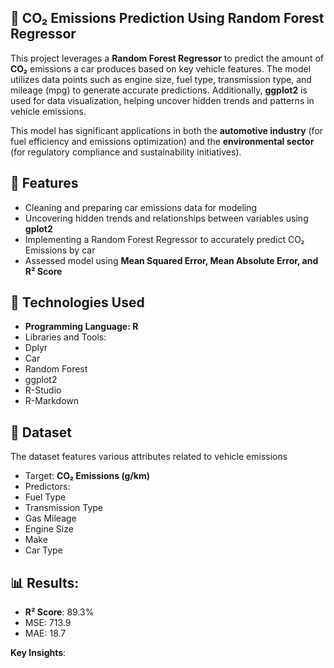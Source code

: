 ## 🚗 CO₂ Emissions Prediction Using Random Forest Regressor

This project leverages a **Random Forest Regressor** to predict the amount of **CO₂** emissions a car produces based on key vehicle features. The model utilizes data points such as engine size, fuel type, transmission type, and mileage (mpg) to generate accurate predictions. Additionally, **ggplot2** is used for data visualization, helping uncover hidden trends and patterns in vehicle emissions.

This model has significant applications in both the **automotive industry** (for fuel efficiency and emissions optimization) and the **environmental sector** (for regulatory compliance and sustainability initiatives).

## 📌 Features
 - Cleaning and preparing car emissions data for modeling 
 - Uncovering hidden trends and relationships between variables using **gplot2**
 - Implementing a Random Forest Regressor to accurately predict CO₂ Emissions by car
 - Assessed model using **Mean Squared Error, Mean Absolute Error, and R² Score**
 
 ## 📡 Technologies Used
  - **Programming Language: R**
  - Libraries and Tools:
   - Dplyr
   - Car
   - Random Forest
   - ggplot2
   - R-Studio
   - R-Markdown

## 📂 Dataset
The dataset features various attributes related to vehicle emissions
 - Target: **CO₂ Emissions (g/km)**
 - Predictors:
  - Fuel Type
  - Transmission Type
  - Gas Mileage
  - Engine Size
  - Make 
  - Car Type 
  
## 📊 Results:
- **R²  Score**: 89.3%
- MSE: 713.9
- MAE: 18.7

**Key Insights**: 